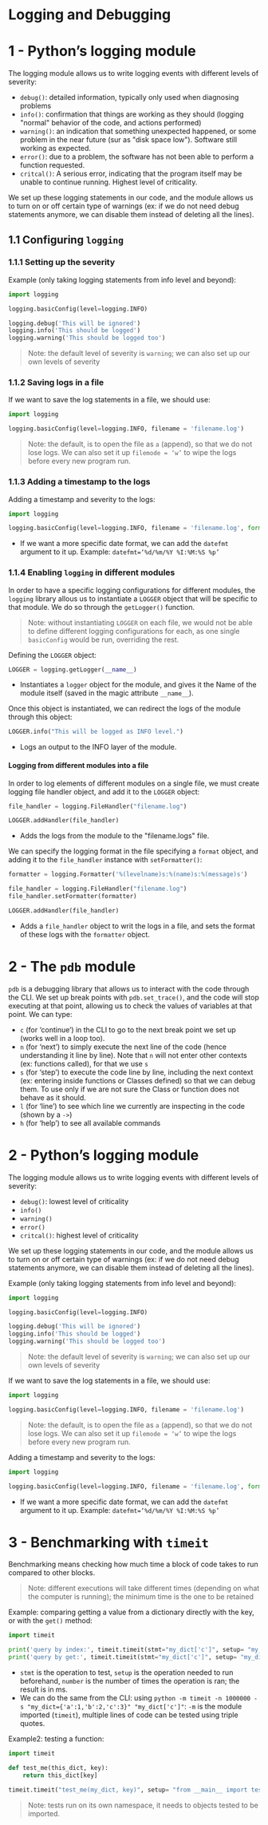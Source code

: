 # Logging and Debugging

# 1 - Python’s logging module
The logging module allows us to write logging events with different levels of severity: 
* `debug()`: detailed information, typically only used when diagnosing problems
* `info()`: confirmation that things are working as they should (logging "normal" behavior of the code, and actions performed)
*  `warning()`: an indication that something unexpected happened, or some problem in the near future (sur as "disk space low"). Software still working as expected.
*  `error()`: due to a problem, the software has not been able to perform a function requested.
*  `critcal()`: A serious error, indicating that the program itself may be unable to continue running. Highest level of criticality.

We set up these logging statements in our code, and the module allows us to turn on or off certain type of warnings (ex: if we do not need debug statements anymore, we can disable them instead of deleting all the lines).

## 1.1 Configuring `logging`
### 1.1.1 Setting up the severity
Example (only taking logging statements from info level and beyond):
```python
import logging

logging.basicConfig(level=logging.INFO)

logging.debug('This will be ignored')
logging.info('This should be logged')
logging.warning('This should be logged too')
```
> Note: the default level of severity is `warning`; we can also set up our own levels of severity  

### 1.1.2 Saving logs in a file
If we want to save the log statements in a file, we should use:
```python
import logging

logging.basicConfig(level=logging.INFO, filename = 'filename.log')
```
> Note: the default, is to open the file as `a` (append), so that we do not lose logs. We can also set it up `filemode = ‘w’` to wipe the logs before every new program run.  

### 1.1.3 Adding a timestamp to the logs
Adding a timestamp and severity to the logs:
```python
import logging

logging.basicConfig(level=logging.INFO, filename = 'filename.log', format= '%(asctime)s  %(levelname)s:%(message)s')
```
* If we want a more specific date format, we can add the `datefmt` argument to it up. Example: `datefmt=‘%d/%m/%Y %I:%M:%S %p’` 

### 1.1.4 Enabling `logging` in different modules
In order to have a specific logging configurations for different modules, the `logging` library allous us to instantiate a `LOGGER` object that will be specific to that module. We do so through the `getLogger()` function.
> Note: without instantiating `LOGGER` on each file, we would not be able to define different logging configurations for each, as one single `basicConfig` would be run, overriding the rest.

Defining the `LOGGER` object:
```python
LOGGER = logging.getLogger(__name__)
```
* Instantiates a `logger` object for the module, and gives it the Name of the module itself (saved in the magic attribute `__name__`). 

Once this object is instantiated, we can redirect the logs of the module through this object:
```python
LOGGER.info("This will be logged as INFO level.")
```
* Logs an output to the INFO layer of the module.

#### Logging from different modules into a file
In order to log elements of different modules on a single file, we must create logging file handler object, and add it to the `LOGGER` object:
```python
file_handler = logging.FileHandler("filename.log")

LOGGER.addHandler(file_handler)
```
* Adds the logs from the module to the "filename.logs" file.

We can specify the logging format in the file specifying a `format` object, and adding it to the `file_handler` instance with `setFormatter()`:
```python
formatter = logging.Formatter('%(levelname)s:%(name)s:%(message)s')

file_handler = logging.FileHandler("filename.log")
file_handler.setFormatter(formatter)

LOGGER.addHandler(file_handler)
```
* Adds a `file_handler` object to writ the logs in a file, and sets the format of these logs with the `formatter` object.

# 2 - The `pdb` module
`pdb` is a debugging library that allows us to interact with the code through the CLI. We set up break points with `pdb.set_trace()`, and the code will stop executing at that point, allowing us to check the values of variables at that point. We can type:
* `c` (for ‘continue’) in the CLI to go to the next break point we set up (works well in a loop too).
* `n` (for ‘next’) to simply execute the next line of the code (hence understanding it line by line). Note that `n` will not enter other contexts (ex: functions called), for that we use `s`
* `s` (for ‘step’) to execute the code line by line, including the next context (ex: entering inside functions or Classes defined) so that we can debug them. To use only if we are not sure the Class or function does not behave as it should.
* `l` (for ‘line’) to see which line we currently are inspecting in the code (shown by a `->`)
* `h` (for ‘help’) to see all available commands

# 2 - Python’s logging module
The logging module allows us to write logging events with different levels of severity: 
* `debug()`: lowest level of criticality
* `info()`
*  `warning()`
*  `error()`
*  `critcal()`: highest level of criticality

We set up these logging statements in our code, and the module allows us to turn on or off certain type of warnings (ex: if we do not need debug statements anymore, we can disable them instead of deleting all the lines).

Example (only taking logging statements from info level and beyond):
```python
import logging

logging.basicConfig(level=logging.INFO)

logging.debug('This will be ignored')
logging.info('This should be logged')
logging.warning('This should be logged too')
```
> Note: the default level of severity is `warning`; we can also set up our own levels of severity  

If we want to save the log statements in a file, we should use:
```python
import logging

logging.basicConfig(level=logging.INFO, filename = 'filename.log')
```
> Note: the default, is to open the file as `a` (append), so that we do not lose logs. We can also set it up `filemode = ‘w’` to wipe the logs before every new program run.  

Adding a timestamp and severity to the logs:
```python
import logging

logging.basicConfig(level=logging.INFO, filename = 'filename.log', format= '%(asctime)s  %(levelname)s:%(message)s')
```
* If we want a more specific date format, we can add the `datefmt` argument to it up. Example: `datefmt=‘%d/%m/%Y %I:%M:%S %p’` 

# 3 - Benchmarking with `timeit`
Benchmarking means checking how much time a block of code takes to run compared to other blocks.
> Note: different executions will take different times (depending on what the computer is running); the minimum time is the one to be retained  

Example: comparing getting a value from a dictionary directly with the key, or with the `get()` method:
```python
import timeit

print('query by index:', timeit.timeit(stmt="my_dict['c']", setup= "my_dict={'a':1,'b':2,'c':3}", number=1000000)
print('query by get:', timeit.timeit(stmt="my_dict['c']", setup= "my_dict={'a':1,'b':2,'c':3}", number=1000000)
```
* `stmt` is the operation to test, `setup` is the operation needed to run beforehand, `number`  is the number of times the operation is ran; the result is in ms.
* We can do the same from the CLI: using `python -m timeit -n 1000000 -s "my_dict={'a':1,'b':2,'c':3}" "my_dict['c']"`: `-m` is the module imported (`timeit`), multiple lines of code can be tested using triple quotes.
 
Example2: testing a function:
```python
import timeit

def test_me(this_dict, key):
	return this_dict[key]

timeit.timeit("test_me(my_dict, key)", setup= "from __main__ import test_me; my_dict={'a':1,'b':2,'c':3}; key = 'c'", number=1000000)
```
> Note: tests run on its own namespace, it needs to objects tested to be imported.  
